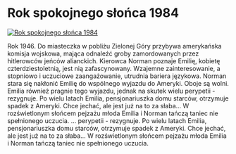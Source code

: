 Rok spokojnego słońca 1984 
=============
[![Rok spokojnego słońca 1984 ](http://vidos.pl/images/player.gif)](http://vidos.pl/rok-spokojnego-slonca-1984)

 Rok 1946. Do miasteczka w pobliżu Zielonej Góry przybywa amerykańska komisja wojskowa, mająca odnaleźć groby zamordowanych przez hitlerowców jeńców alianckich. Kierowca Norman poznaje Emilię, kobietę czterdziestoletnią, jest nią zafascynowany. Wzajemne zainteresowanie, a stopniowo i uczuciowe zaangażowanie, utrudnia bariera językowa. Norman stara się nakłonić Emilię do wspólnego wyjazdu do Ameryki. Oboje są wolni. Emilia również pragnie tego wyjazdu, jednak na skutek wielu perypetii - rezygnuje. Po wielu latach Emilia, pensjonariuszka domu starców, otrzymuje spadek z Ameryki. Chce jechać, ale jest już na to za słaba... W rozświetlonym słońcem pejzażu młoda Emilia i Norman tańczą taniec nie spełnionego uczucia.   ... perypetii - rezygnuje. Po wielu latach Emilia, pensjonariuszka domu starców, otrzymuje spadek z Ameryki. Chce jechać, ale jest już na to za słaba... W rozświetlonym słońcem pejzażu młoda Emilia i Norman tańczą taniec nie spełnionego uczucia.
